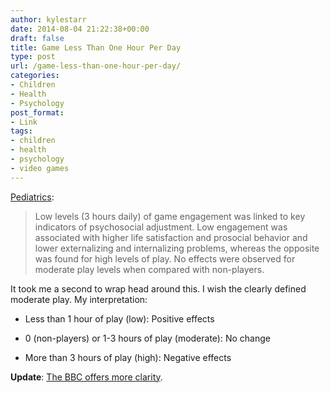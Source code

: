 ```yaml
---
author: kylestarr
date: 2014-08-04 21:22:38+00:00
draft: false
title: Game Less Than One Hour Per Day
type: post
url: /game-less-than-one-hour-per-day/
categories:
- Children
- Health
- Psychology
post_format:
- Link
tags:
- children
- health
- psychology
- video games
---
```


[Pediatrics](http://pediatrics.aappublications.org/content/early/2014/07/29/peds.2013-4021.abstract):


<blockquote>Low levels (3 hours daily) of game engagement was linked to key indicators of psychosocial adjustment. Low engagement was associated with higher life satisfaction and prosocial behavior and lower externalizing and internalizing problems, whereas the opposite was found for high levels of play. No effects were observed for moderate play levels when compared with non-players.</blockquote>


It took me a second to wrap head around this. I wish the clearly defined moderate play. My interpretation:

- Less than 1 hour of play (low): Positive effects

- 0 (non-players) or 1-3 hours of play (moderate): No change

- More than 3 hours of play (high): Negative effects

**Update**: [The BBC offers more clarity](http://bbc.com/news/health-28602887).
